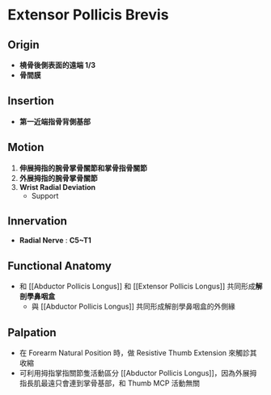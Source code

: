 # Extensor Pollicis Brevis
## Origin
* **橈骨後側表面的遠端 1/3**
* **骨間膜**  

## Insertion
* **第一近端指骨背側基部**  

## Motion
1. **伸展拇指的腕骨掌骨關節和掌骨指骨關節**
2. **外展拇指的腕骨掌骨關節**
3. **Wrist Radial Deviation**
	* Support  

## Innervation
* **Radial Nerve** : **C5~T1**  

## Functional Anatomy
* 和 [[Abductor Pollicis Longus]] 和 [[Extensor Pollicis Longus]] 共同形成**解剖學鼻咽盒**
	* 與 [[Abductor Pollicis Longus]] 共同形成解剖學鼻咽盒的外側緣  
	
## Palpation
* 在 Forearm Natural Position 時，做 Resistive Thumb Extension 來觸診其收縮
* 可利用拇指掌指關節隻活動區分 [[Abductor Pollicis Longus]]，因為外展拇指長肌最遠只會連到掌骨基部，和 Thumb MCP 活動無關